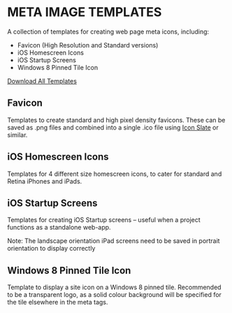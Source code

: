 # META IMAGE TEMPLATES

A collection of templates for creating web page meta icons, including:

* Favicon (High Resolution and Standard versions)
* iOS Homescreen Icons
* iOS Startup Screens
* Windows 8 Pinned Tile Icon

[Download All Templates]()

## Favicon

Templates to create standard and high pixel density favicons. These can be saved as .png files and combined into a single .ico file using [Icon Slate](http://www.kodlian.com/apps/icon-slate) or similar.

## iOS Homescreen Icons

Templates for 4 different size homescreen icons, to cater for standard and Retina iPhones and iPads.

## iOS Startup Screens

Templates for creating iOS Startup screens – useful when a project functions as a standalone web-app.

Note: The landscape orientation iPad screens need to be saved in portrait orientation to display correctly

## Windows 8 Pinned Tile Icon

Template to display a site icon on a Windows 8 pinned tile. Recommended to be a transparent logo, as a solid colour background will be specified for the tile elsewhere in the meta tags.
